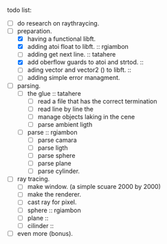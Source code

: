 todo list:
- [ ] do research on raythraycing.
- [ ] preparation.
	- [x] having a functional libft.
	- [x] adding atoi float to libft.								::	rgiambon
	- [ ] adding get next line.										::	tatahere
	- [x] add oberflow guards to atoi and strtod.					::	
	- [ ] ading vector and vector2 () to libft.						:: 
	- [ ] adding simple error managment.
- [ ] parsing.
	- [ ] the glue													::	tatahere
		- [ ] read a file that has the correct termination
		- [ ] read line by line the 
		- [ ] manage objects laking in the cene
		- [ ] parse ambient ligth
	- [ ] parse 													::	rgiambon
		- [ ] parse camara
		- [ ] parse ligth
		- [ ] parse sphere
		- [ ] parse plane
		- [ ] parse cylinder.
- [ ] ray tracing.
	- [ ] make window. (a simple scuare 2000 by 2000)
	- [ ] make the renderer.
	- [ ] cast ray for pixel.
	- [ ] sphere													::	rgiambon
	- [ ] plane														::	
	- [ ] cilinder													::	
- [ ] even more (bonus).
